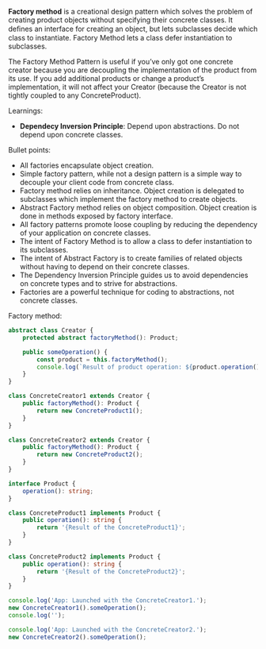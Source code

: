 **Factory method** is a creational design pattern which solves the problem of creating product objects without specifying their concrete classes. It deﬁnes an interface for creating an object, but lets subclasses decide which class to instantiate. Factory Method lets a class defer instantiation to subclasses.

The Factory Method Pattern is useful if you’ve only got one concrete creator because you are decoupling the implementation of the product from its use. If you add additional products or change a product’s implementation, it will not affect your Creator (because the Creator is not tightly coupled to any ConcreteProduct).

Learnings:
- **Dependecy Inversion Principle**: Depend upon abstractions. Do not depend upon concrete classes.

Bullet points:
- All factories encapsulate object creation.
- Simple factory pattern, while not a design pattern is a simple way to decouple your client code from concrete class.
- Factory method relies on inheritance. Object creation is delegated to subclasses which implement the factory method to create objects.
- Abstract Factory method relies on object composition. Object creation is done in methods exposed by factory interface.
- All factory patterns promote loose coupling by reducing the dependency of your application on concrete classes.
- The intent of Factory Method is to allow a class to defer instantiation to its subclasses.
- The intent of Abstract Factory is to create families of related objects without having to depend on their concrete classes.
- The Dependency Inversion Principle guides us to avoid dependencies on concrete types and to strive for abstractions.
- Factories are a powerful technique for coding to abstractions, not concrete classes.

Factory method:

```ts
abstract class Creator {
    protected abstract factoryMethod(): Product;

    public someOperation() {
        const product = this.factoryMethod();
        console.log(`Result of product operation: ${product.operation()}`);
    }
}

class ConcreteCreator1 extends Creator {
    public factoryMethod(): Product {
        return new ConcreteProduct1();
    }
}

class ConcreteCreator2 extends Creator {
    public factoryMethod(): Product {
        return new ConcreteProduct2();
    }
}

interface Product {
    operation(): string;
}

class ConcreteProduct1 implements Product {
    public operation(): string {
        return '{Result of the ConcreteProduct1}';
    }
}

class ConcreteProduct2 implements Product {
    public operation(): string {
        return '{Result of the ConcreteProduct2}';
    }
}

console.log('App: Launched with the ConcreteCreator1.');
new ConcreteCreator1().someOperation();
console.log('');

console.log('App: Launched with the ConcreteCreator2.');
new ConcreteCreator2().someOperation();
```